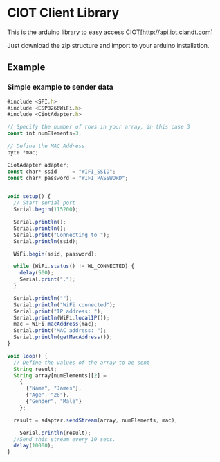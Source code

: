 CIOT Client Library
===================

This is the arduino library to easy access CIOT[http://api.iot.ciandt.com]

Just download the zip structure and import to your arduino installation.

## Example
### Simple example to sender data
```js
#include <SPI.h>
#include <ESP8266WiFi.h>
#include <CiotAdapter.h>

// Specify the number of rows in your array, in this case 3
const int numElements=3;

// Define the MAC Address
byte *mac;

CiotAdapter adapter;
const char* ssid     = "WIFI_SSID";
const char* password = "WIFI_PASSWORD";


void setup() {
  // Start serial port
  Serial.begin(115200);

  Serial.println();
  Serial.println();
  Serial.print("Connecting to ");
  Serial.println(ssid);

  WiFi.begin(ssid, password);

  while (WiFi.status() != WL_CONNECTED) {
    delay(500);
    Serial.print(".");
  }

  Serial.println("");
  Serial.println("WiFi connected");
  Serial.print("IP address: ");
  Serial.println(WiFi.localIP());
  mac = WiFi.macAddress(mac);
  Serial.print("MAC address: ");
  Serial.println(getMacAddress());
}

void loop() {
  // Define the values of the array to be sent
  String result;
  String array[numElements][2] =
    {
      {"Name", "James"},
      {"Age", "28"},
      {"Gender", "Male"}
    };

  result = adapter.sendStream(array, numElements, mac);

    Serial.println(result);
  //Send this stream every 10 secs.
  delay(10000);
}
```
